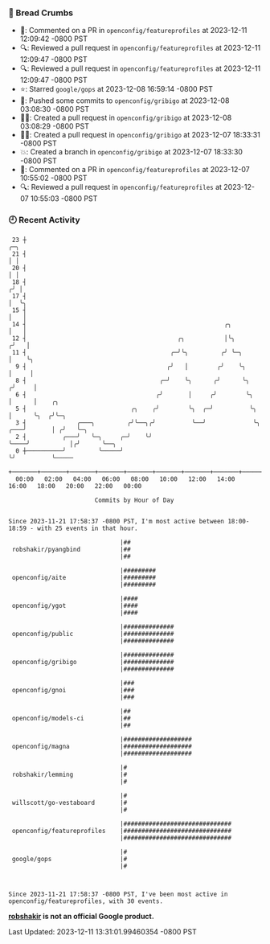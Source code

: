 ### 🍞 Bread Crumbs

 * 💬: Commented on a PR in  `openconfig/featureprofiles` at 2023-12-11 12:09:42 -0800 PST
 * 🔍: Reviewed a pull request in  `openconfig/featureprofiles` at 2023-12-11 12:09:47 -0800 PST
 * 🔍: Reviewed a pull request in  `openconfig/featureprofiles` at 2023-12-11 12:09:47 -0800 PST
 * ⭐️: Starred `google/gops` at 2023-12-08 16:59:14 -0800 PST
 * 🚢: Pushed some commits to `openconfig/gribigo` at 2023-12-08 03:08:30 -0800 PST
 * ✍🏼: Created a pull request in `openconfig/gribigo` at 2023-12-08 03:08:29 -0800 PST
 * ✍🏼: Created a pull request in `openconfig/gribigo` at 2023-12-07 18:33:31 -0800 PST
 * 💥: Created a branch in `openconfig/gribigo` at 2023-12-07 18:33:30 -0800 PST
 * 💬: Commented on a PR in  `openconfig/featureprofiles` at 2023-12-07 10:55:02 -0800 PST
 * 🔍: Reviewed a pull request in  `openconfig/featureprofiles` at 2023-12-07 10:55:03 -0800 PST

### 🕘 Recent Activity
```
 23 ┼                                                                            ╭─╮
 21 ┤                                                                            │ │
 20 ┤                                                                            │ │
 18 ┤                                                                           ╭╯ │
 17 ┤                                                                           │  ╰╮
 15 ┤                                                                           │   │
 14 ┤                                                       ╭╮                  │   │
 12 ┤                                          ╭╮           │╰╮                ╭╯   │
 11 ┤                                        ╭─╯╰╮         ╭╯ ╰─╮              │    ╰╮
  9 ┤                                       ╭╯   │        ╭╯    ╰╮             │     │
  8 ┤                                     ╭─╯    ╰╮      ╭╯      ╰╮           ╭╯     │
  6 ┤                                    ╭╯       │     ╭╯        ╰╮          │      │    ╭╮
  5 ┤                             ╭╮    ╭╯        ╰╮  ╭─╯          ╰╮         │      ╰╮  ╭╯╰─╮
  3 ┤              ╭───╮         ╭╯╰──╮╭╯          ╰──╯             ╰╮    ╭───╯       │ ╭╯   ╰─╮
  2 ┤          ╭───╯   ╰─╮     ╭─╯    ╰╯                             ╰────╯           │╭╯      ╰──╮
  0 ┼──────────╯         ╰─────╯                                                      ╰╯          ╰─────
    +───────+───────+───────+───────+───────+───────+───────+───────+───────+───────+───────+───────+────
  00:00   02:00   04:00   06:00   08:00   10:00   12:00   14:00   16:00   18:00   20:00   22:00   00:00   

						Commits by Hour of Day


Since 2023-11-21 17:58:37 -0800 PST, I'm most active between 18:00-18:59 - with 25 events in that hour.

```



```
                               |##
 robshakir/pyangbind           |##
                               |##

                               |#########
 openconfig/aite               |#########
                               |#########

                               |####
 openconfig/ygot               |####
                               |####

                               |##############
 openconfig/public             |##############
                               |##############

                               |##############
 openconfig/gribigo            |##############
                               |##############

                               |###
 openconfig/gnoi               |###
                               |###

                               |##
 openconfig/models-ci          |##
                               |##

                               |###################
 openconfig/magna              |###################
                               |###################

                               |#
 robshakir/lemming             |#
                               |#

                               |#
 willscott/go-vestaboard       |#
                               |#

                               |##############################
 openconfig/featureprofiles    |##############################
                               |##############################

                               |#
 google/gops                   |#
                               |#



Since 2023-11-21 17:58:37 -0800 PST, I've been most active in openconfig/featureprofiles, with 30 events.

```
**[robshakir](mailto:robjs@google.com) is not an official Google product.**  


Last Updated: 2023-12-11 13:31:01.99460354 -0800 PST
